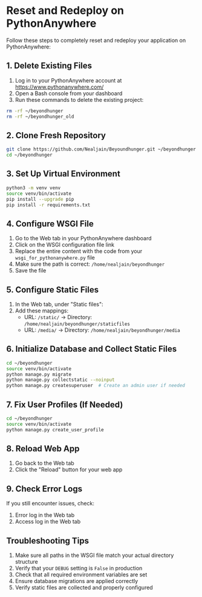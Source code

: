 # Reset and Redeploy on PythonAnywhere

Follow these steps to completely reset and redeploy your application on PythonAnywhere:

## 1. Delete Existing Files

1. Log in to your PythonAnywhere account at https://www.pythonanywhere.com/
2. Open a Bash console from your dashboard
3. Run these commands to delete the existing project:

```bash
rm -rf ~/beyondhunger
rm -rf ~/beyondhunger_old
```

## 2. Clone Fresh Repository

```bash
git clone https://github.com/Nealjain/Beyoundhunger.git ~/beyondhunger
cd ~/beyondhunger
```

## 3. Set Up Virtual Environment

```bash
python3 -m venv venv
source venv/bin/activate
pip install --upgrade pip
pip install -r requirements.txt
```

## 4. Configure WSGI File

1. Go to the Web tab in your PythonAnywhere dashboard
2. Click on the WSGI configuration file link
3. Replace the entire content with the code from your `wsgi_for_pythonanywhere.py` file
4. Make sure the path is correct: `/home/nealjain/beyondhunger`
5. Save the file

## 5. Configure Static Files

1. In the Web tab, under "Static files":
2. Add these mappings:
   - URL: `/static/` → Directory: `/home/nealjain/beyondhunger/staticfiles`
   - URL: `/media/` → Directory: `/home/nealjain/beyondhunger/media`

## 6. Initialize Database and Collect Static Files

```bash
cd ~/beyondhunger
source venv/bin/activate
python manage.py migrate
python manage.py collectstatic --noinput
python manage.py createsuperuser  # Create an admin user if needed
```

## 7. Fix User Profiles (If Needed)

```bash
cd ~/beyondhunger
source venv/bin/activate
python manage.py create_user_profile
```

## 8. Reload Web App

1. Go back to the Web tab
2. Click the "Reload" button for your web app

## 9. Check Error Logs

If you still encounter issues, check:
1. Error log in the Web tab
2. Access log in the Web tab

## Troubleshooting Tips

1. Make sure all paths in the WSGI file match your actual directory structure
2. Verify that your `DEBUG` setting is `False` in production
3. Check that all required environment variables are set
4. Ensure database migrations are applied correctly
5. Verify static files are collected and properly configured 